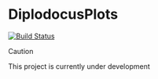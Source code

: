 # DiplodocusPlots

[![Build Status](https://github.com/cneverett/DiplodocusPlots.jl/actions/workflows/CI.yml/badge.svg?branch=master)](https://github.com/cneverett/DiplodocusPlots.jl/actions/workflows/CI.yml?query=branch%3Amaster)


> [!CAUTION]
> This project is currently under development